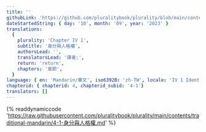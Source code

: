 ```yaml
---
title: ''
githubLink: 'https://github.com/pluralitybook/plurality/blob/main/contents/traditional-mandarin/4-1-身分與人格權.md'
dateStartedString: { day: '10', month: '09', year: '2023' }
translations:
  {
    plurality: 'Chapter IV 1',
    subtitle: '身分與人格權',
    authorsLead: '',
    translatorsLead: '譯者:',
    return: 'return',
    chapters: '章節',
  }
language: { en: 'Mandarin/華文', iso6392B: 'zh-TW', locale: 'IV 1 Identity and Personhood' }
chapterid: { chapterid: 4, chapterid_subid: '4-1'}
translators: []
---
```

{% readdynamiccode 'https://raw.githubusercontent.com/pluralitybook/plurality/main/contents/traditional-mandarin/4-1-身分與人格權.md' %}
